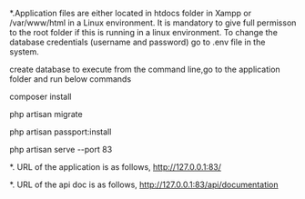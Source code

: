 *.Application files are either located in htdocs folder in Xampp or /var/www/html in a Linux environment. It is mandatory to give full permisson to the root folder if this is running in a linux environment. To change the database credentials (username and password) go to .env file in the system.

create database
to execute from the command line,go to the application folder and run below commands

 composer install
 
 php artisan migrate
 
 php artisan passport:install 
 
 php artisan serve --port 83

*. URL of the application is as follows, http://127.0.0.1:83/

*. URL of the api doc is as follows, http://127.0.0.1:83/api/documentation
